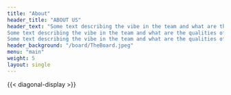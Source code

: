 ```yaml
---
title: "About"
header_title: "ABOUT US"
header_text: "Some text describing the vibe in the team and what are the qualities of the students, and some information on how the team was built over the years etc.
Some text describing the vibe in the team and what are the qualities of the students, and some information on how the team was built over the years etc.
Some text describing the vibe in the team and what are the qualities of the students, and some information on how the team was built over the years etc."
header_background: "/board/TheBoard.jpeg"
menu: "main"
weight: 5
layout: single
---
```


{{< diagonal-display >}}